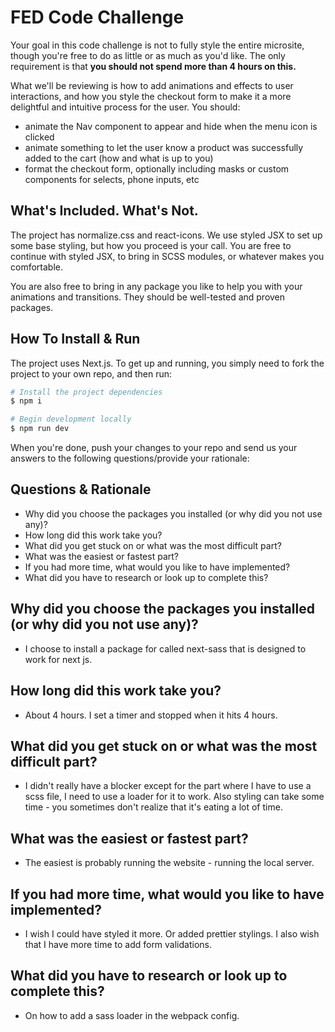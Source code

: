 # FED Code Challenge

Your goal in this code challenge is not to fully style the entire microsite, though you're free to do as little or as much as you'd like. The only requirement is that **you should not spend more than 4 hours on this.**

What we'll be reviewing is how to add animations and effects to user interactions, and how you style the checkout form to make it a more delightful and intuitive process for the user. You should:

- animate the Nav component to appear and hide when the menu icon is clicked
- animate something to let the user know a product was successfully added to the cart (how and what is up to you)
- format the checkout form, optionally including masks or custom components for selects, phone inputs, etc

## What's Included. What's Not.

The project has normalize.css and react-icons. We use styled JSX to set up some base styling, but how you proceed is your call. You are free to continue with styled JSX, to bring in SCSS modules, or whatever makes you comfortable.

You are also free to bring in any package you like to help you with your animations and transitions. They should be well-tested and proven packages.

## How To Install & Run

The project uses Next.js. To get up and running, you simply need to fork the project to your own repo, and then run:

```sh
# Install the project dependencies
$ npm i

# Begin development locally
$ npm run dev
```

When you're done, push your changes to your repo and send us your answers to the following questions/provide your rationale:

## Questions & Rationale

- Why did you choose the packages you installed (or why did you not use any)?
- How long did this work take you?
- What did you get stuck on or what was the most difficult part?
- What was the easiest or fastest part?
- If you had more time, what would you like to have implemented?
- What did you have to research or look up to complete this?


## Why did you choose the packages you installed (or why did you not use any)?
- I choose to install a package for called next-sass that is designed to work for next js. 

## How long did this work take you?
- About 4 hours. I set a timer and stopped when it hits 4 hours. 

## What did you get stuck on or what was the most difficult part?
- I didn't really have a blocker except for the part where I have to use a scss file, I need to use a loader for it to work. Also styling can take some time - you sometimes don't realize that it's eating a lot of time.

## What was the easiest or fastest part?
- The easiest is probably running the website - running the local server. 

## If you had more time, what would you like to have implemented?
- I wish I could have styled it more. Or added prettier stylings. I also wish that I have more time to add form validations. 

## What did you have to research or look up to complete this?
- On how to add a sass loader in the webpack config. 


